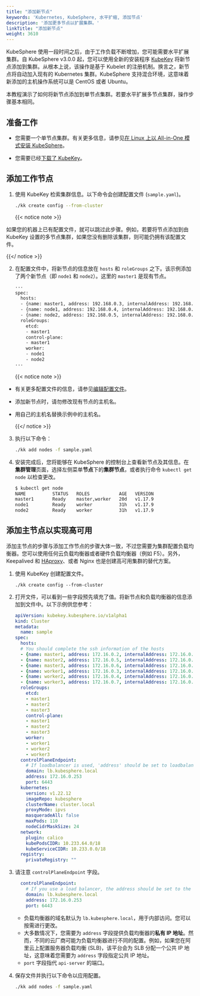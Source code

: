 ```yaml
---
title: "添加新节点"
keywords: 'Kubernetes, KubeSphere, 水平扩缩, 添加节点'
description: '添加更多节点以扩展集群。'
linkTitle: "添加新节点"
weight: 3610
---
```


KubeSphere 使用一段时间之后，由于工作负载不断增加，您可能需要水平扩展集群。自 KubeSphere v3.0.0 起，您可以使用全新的安装程序 [KubeKey](https://github.com/kubesphere/kubekey) 将新节点添加到集群。从根本上说，该操作是基于 Kubelet 的注册机制。换言之，新节点将自动加入现有的 Kubernetes 集群。KubeSphere 支持混合环境，这意味着新添加的主机操作系统可以是 CentOS 或者 Ubuntu。

本教程演示了如何将新节点添加到单节点集群。若要水平扩展多节点集群，操作步骤基本相同。

## 准备工作

- 您需要一个单节点集群。有关更多信息，请参见[在 Linux 上以 All-in-One 模式安装 KubeSphere](../../../quick-start/all-in-one-on-linux/)。

- 您需要已经[下载了 KubeKey](../../../installing-on-linux/introduction/multioverview/#步骤-2下载-kubekey)。

## 添加工作节点

1. 使用 KubeKey 检索集群信息。以下命令会创建配置文件 (`sample.yaml`)。

   ```bash
   ./kk create config --from-cluster
   ```

   {{< notice note >}}

如果您的机器上已有配置文件，就可以跳过此步骤。例如，若要将节点添加到由 KubeKey 设置的多节点集群，如果您没有删除该集群，则可能仍拥有该配置文件。

{{</ notice >}} 

2. 在配置文件中，将新节点的信息放在 `hosts` 和 `roleGroups` 之下。该示例添加了两个新节点（即 `node1` 和 `node2`）。这里的 `master1` 是现有节点。

   ```bash
   ···
   spec:
     hosts:
     - {name: master1, address: 192.168.0.3, internalAddress: 192.168.0.3, user: root, password: Qcloud@123}
     - {name: node1, address: 192.168.0.4, internalAddress: 192.168.0.4, user: root, password: Qcloud@123}
     - {name: node2, address: 192.168.0.5, internalAddress: 192.168.0.5, user: root, password: Qcloud@123}
     roleGroups:
       etcd:
       - master1
       control-plane:
       - master1
       worker:
       - node1
       - node2
   ···
   ```

   {{< notice note >}}

- 有关更多配置文件的信息，请参见[编辑配置文件](../../../installing-on-linux/introduction/multioverview/#2-编辑配置文件)。

- 添加新节点时，请勿修改现有节点的主机名。

- 用自己的主机名替换示例中的主机名。

  {{</ notice >}}

3. 执行以下命令：

   ```bash
   ./kk add nodes -f sample.yaml
   ```

4. 安装完成后，您将能够在 KubeSphere 的控制台上查看新节点及其信息。在**集群管理**页面，选择左侧菜单**节点**下的**集群节点**，或者执行命令 `kubectl get node` 以检查更改。

   ```bash
   $ kubectl get node
   NAME          STATUS   ROLES           AGE   VERSION
   master1       Ready    master,worker   20d   v1.17.9
   node1         Ready    worker          31h   v1.17.9
   node2         Ready    worker          31h   v1.17.9
   ```

## 添加主节点以实现高可用

添加主节点的步骤与添加工作节点的步骤大体一致，不过您需要为集群配置负载均衡器。您可以使用任何云负载均衡器或者硬件负载均衡器（例如 F5）。另外，Keepalived 和 [HAproxy](https://www.haproxy.com/)、或者 Nginx 也是创建高可用集群的替代方案。

1. 使用 KubeKey 创建配置文件。

   ```
   ./kk create config --from-cluster
   ```

2. 打开文件，可以看到一些字段预先填充了值。将新节点和负载均衡器的信息添加到文件中。以下示例供您参考：

   ```yaml
   apiVersion: kubekey.kubesphere.io/v1alpha1
   kind: Cluster
   metadata:
     name: sample
   spec:
     hosts:
     # You should complete the ssh information of the hosts
     - {name: master1, address: 172.16.0.2, internalAddress: 172.16.0.2, user: root, password: Testing123}
     - {name: master2, address: 172.16.0.5, internalAddress: 172.16.0.5, user: root, password: Testing123}
     - {name: master3, address: 172.16.0.6, internalAddress: 172.16.0.6, user: root, password: Testing123}
     - {name: worker1, address: 172.16.0.3, internalAddress: 172.16.0.3, user: root, password: Testing123}
     - {name: worker2, address: 172.16.0.4, internalAddress: 172.16.0.4, user: root, password: Testing123}
     - {name: worker3, address: 172.16.0.7, internalAddress: 172.16.0.7, user: root, password: Testing123}
     roleGroups:
       etcd:
       - master1
       - master2
       - master3
       control-plane:
       - master1
       - master2
       - master3
       worker:
       - worker1
       - worker2
       - worker3
     controlPlaneEndpoint:
       # If loadbalancer is used, 'address' should be set to loadbalancer's ip.
       domain: lb.kubesphere.local
       address: 172.16.0.253
       port: 6443
     kubernetes:
       version: v1.22.12
       imageRepo: kubesphere
       clusterName: cluster.local
       proxyMode: ipvs
       masqueradeAll: false
       maxPods: 110
       nodeCidrMaskSize: 24
     network:
       plugin: calico
       kubePodsCIDR: 10.233.64.0/18
       kubeServiceCIDR: 10.233.0.0/18
     registry:
       privateRegistry: ""
   ```

3. 请注意 `controlPlaneEndpoint` 字段。

   ```yaml
     controlPlaneEndpoint:
       # If you use a load balancer, the address should be set to the load balancer's ip.
       domain: lb.kubesphere.local
       address: 172.16.0.253
       port: 6443
   ```

   - 负载均衡器的域名默认为 `lb.kubesphere.local`，用于内部访问。您可以按需进行更改。
   - 大多数情况下，您需要为 `address` 字段提供负载均衡器的**私有 IP 地址**。然而，不同的云厂商可能为负载均衡器进行不同的配置。例如，如果您在阿里云上配置服务器负载均衡 (SLB)，该平台会为 SLB 分配一个公共 IP 地址，这意味着您需要为 `address` 字段指定公共 IP 地址。
   - `port` 字段指代 `api-server` 的端口。

4. 保存文件并执行以下命令以应用配置。

   ```bash
   ./kk add nodes -f sample.yaml
   ```

